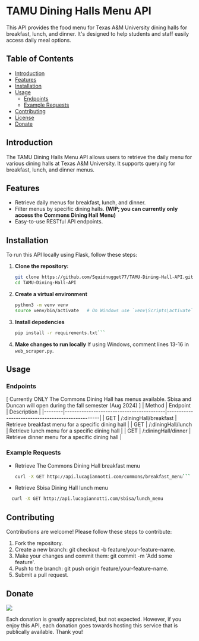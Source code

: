 # TAMU Dining Halls Menu API

This API provides the food menu for Texas A&M University dining halls for breakfast, lunch, and dinner. It's designed to help students and staff easily access daily meal options.

## Table of Contents
- [Introduction](#introduction)
- [Features](#features)
- [Installation](#installation)
- [Usage](#usage)
  - [Endpoints](#endpoints)
  - [Example Requests](#example-requests)
- [Contributing](#contributing)
- [License](#license)
- [Donate](#donate)

## Introduction
The TAMU Dining Halls Menu API allows users to retrieve the daily menu for various dining halls at Texas A&M University. It supports querying for breakfast, lunch, and dinner menus.

## Features
- Retrieve daily menus for breakfast, lunch, and dinner.
- Filter menus by specific dining halls. **(WIP; you can currently only access the Commons Dining Hall Menu)**
- Easy-to-use RESTful API endpoints.

## Installation
To run this API locally using Flask, follow these steps:

1. **Clone the repository:**
   ```bash
   git clone https://github.com/Squidnugget77/TAMU-Dining-Hall-API.git
   cd TAMU-Dining-Hall-API
   ```
2. **Create a virtual environment**
   ```bash
   python3 -m venv venv
   source venv/bin/activate   # On Windows use `venv\Scripts\activate`
   ```
3. **Install depedencies**
   ```bash
   pip install -r requirements.txt```

3. **Make changes to run locally**
   If using Windows, comment lines 13-16 in `web_scraper.py`.

## Usage
### Endpoints
[ Currently ONLY The Commons Dining Hall has menus available. Sbisa and Duncan will open during the fall semester (Aug 2024) ]
| Method | Endpoint                                 | Description                                      |
|--------|------------------------------------------|--------------------------------------------------|
| GET    | /:diningHall/breakfast         | Retrieve breakfast menu for a specific dining hall  |
| GET    | /:diningHall/lunch             | Retrieve lunch menu for a specific dining hall | 
| GET    | /:diningHall/dinner            | Retrieve dinner menu for a specific dining hall   | 

### Example Requests
- Retrieve The Commons Dining Hall breakfast menu
  ```bash
  curl -X GET http://api.lucagiannotti.com/commons/breakfast_menu```

- Retrieve Sbisa Dining Hall lunch menu
```bash
  curl -X GET http://api.lucagiannotti.com/sbisa/lunch_menu
```

## Contributing
Contributions are welcome! Please follow these steps to contribute:
1. Fork the repository.
2. Create a new branch: git checkout -b feature/your-feature-name.
3. Make your changes and commit them: git commit -m 'Add some feature'.
4. Push to the branch: git push origin feature/your-feature-name.
5. Submit a pull request.

## Donate
<a href="https://www.buymeacoffee.com/lucagiannotti"><img src="https://img.buymeacoffee.com/button-api/?text=Buy me a coffee&emoji=&slug=xeroKun&button_colour=ed966d&font_colour=FFFFFF&font_family=Lato&outline_colour=000000&coffee_colour=ffffff" /></a>

Each donation is greatly appreciated, but not expected. However, if you enjoy this API, each donation goes towards hosting this service that is publically available. Thank you!
